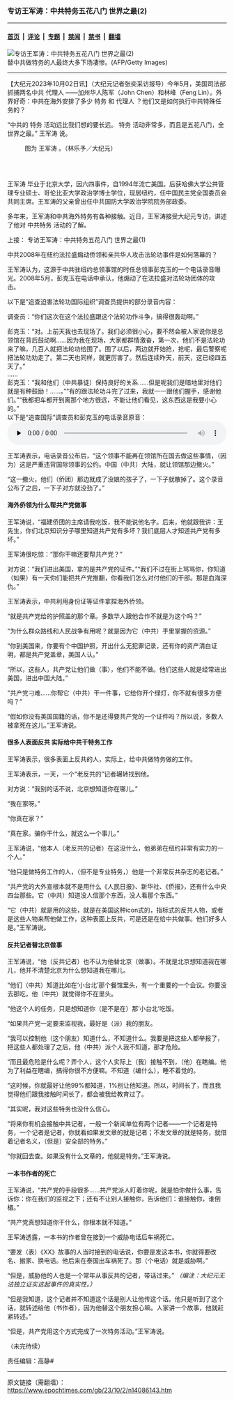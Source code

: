 ### 专访王军涛：中共特务五花八门 世界之最(2)

---

#### [首页](../../../..?n14086143) &nbsp;|&nbsp; [评论](../../../../../epoch-comment?n14086143) &nbsp;|&nbsp; [专题](../../../../../epoch-special?n14086143) &nbsp;|&nbsp; [禁闻](../../../../../epoch-news?n14086143) &nbsp;|&nbsp; [禁书](../../../../../books?n14086143) &nbsp;|&nbsp; [翻墙](https://github.com/gfw-breaker/nogfw/blob/master/README.md?n14086143)


<div><img alt="专访王军涛：中共特务五花八门 世界之最(2)" class="attachment-djy_600_400 size-djy_600_400 wp-post-image" src="https://i.epochtimes.com/assets/uploads/2020/07/1201061932522039-600x400-1.jpg"/>
<div class="caption">
 替中共做特务的人最终大多下场凄惨。(AFP/Getty Images)
</div></div><hr/><div class="post_content" id="artbody" itemprop="articleBody">
 <!-- article content begin -->
 <p>
  【大纪元2023年10月02日讯】（大纪元记者张奕采访报导）今年5月，美国司法部抓捕两名中共
  <ok href="https://www.epochtimes.com/gb/tag/%E4%BB%A3%E7%90%86%E4%BA%BA.html">
   代理人
  </ok>
  ——加州华人陈军（John Chen）和林峰（Feng Lin）。外界好奇：中共在海外安排了多少
  <ok href="https://www.epochtimes.com/gb/tag/%E7%89%B9%E5%8A%A1.html">
   特务
  </ok>
  和
  <ok href="https://www.epochtimes.com/gb/tag/%E4%BB%A3%E7%90%86%E4%BA%BA.html">
   代理人
  </ok>
  ？他们又是如何执行中共特殊任务的？
 </p>
 <p>
  “中共的
  <ok href="https://www.epochtimes.com/gb/tag/%e7%89%b9%e5%8b%99.html">
   特务
  </ok>
  活动远比我们想的要长远。
  <ok href="https://www.epochtimes.com/gb/tag/%E7%89%B9%E5%8A%A1.html">
   特务
  </ok>
  活动非常多，而且是五花八门，全世界之最。”
  <ok href="https://www.epochtimes.com/gb/tag/%e7%8e%8b%e8%bb%8d%e6%bf%a4.html">
   王军涛
  </ok>
  说。
 </p>
 <figure aria-describedby="caption-attachment-11294969" class="wp-caption aligncenter" id="attachment_11294969" style="width: 600px">
  <ok href="https://i.epochtimes.com/assets/uploads/2019/06/190514172334100699.jpg" target="_blank">
   <img alt="" class="size-medium_vertical wp-image-11294969" src="https://i.epochtimes.com/assets/uploads/2019/06/190514172334100699-600x400.jpg"/>
  </ok>
  <br/><figcaption class="wp-caption-text" id="caption-attachment-11294969">
   图为
   <ok href="https://www.epochtimes.com/gb/tag/%E7%8E%8B%E5%86%9B%E6%B6%9B.html">
    王军涛
   </ok>
   。（林乐予／大纪元）
  </figcaption><br/>
 </figure><br/>
 <p>
  <ok href="https://www.epochtimes.com/gb/tag/%E7%8E%8B%E5%86%9B%E6%B6%9B.html">
   王军涛
  </ok>
  毕业于北京大学，因六四事件，自1994年流亡美国。后获哈佛大学公共管理专业硕士、哥伦比亚大学政治学博士学位，现居纽约，任中国民主党全国委员会共同主席。王军涛的父亲曾出任中共国防大学政治学院院务部政委。
 </p>
 <p>
  多年来，王军涛和中共海外特务有各种接触。近日，王军涛接受大纪元专访，讲述了他对
  <ok href="https://www.epochtimes.com/gb/tag/%E4%B8%AD%E5%85%B1%E7%89%B9%E5%8A%A1.html">
   中共特务
  </ok>
  活动的了解。
 </p>
 <p>
  上接：
  <ok href="https://www.epochtimes.com/gb/23/9/10/n14071026.htm">
   专访王军涛：中共特务五花八门 世界之最(1)
  </ok>
 </p>
 <p>
  中共2008年在纽约法拉盛煽动侨领和亲共华人攻击法轮功事件是如何落幕的？
 </p>
 <p>
  王军涛认为，这源于中共驻纽约总领事馆的时任总领事彭克玉的一个电话录音曝光。2008年5月，彭克玉在电话中承认，他煽动了在法拉盛对法轮功团体的攻击。
 </p>
 <p>
  以下是“追查迫害法轮功国际组织”调查员提供的部分录音内容：
 </p>
 <p>
  调查员：“你们这次在这个法拉盛跟这个法轮功作斗争，搞得很轰动啊。”
 </p>
 <div>
  彭克玉：“对。上前天我也去现场了。我们必须很小心，要不然会被人家说你是总领馆在背后鼓动啊……因为我在现场，大家都群情激奋，第一次，他们不是法轮功来了嘛，几百人就把法轮功给围了。围了以后，两边就开始抢，抢呢，最后警察呢把法轮功劝走了。第二天也同样，就更厉害了。然后连续昨天，前天，这已经四五天了。”
 </div>
 <div>
  ……
 </div>
 <div>
  彭克玉：“我和他们（中共暴徒）保持良好的关系……但是呢我们是暗地里对他们就是有种鼓励！……。”“有的跟法轮功斗完了过来，我就一一跟他们握手，感谢他们。”“我都把车都开到离那个地方很远，不能让他们看见，这东西这是我要小心的。”
 </div>
 <div>
 </div>
 <div>
  以下是“追查国际”调查员和彭克玉的电话录音原音：
 </div>
 <div>
 </div>
 <div>
  <!--[if lt IE 9]><script>document.createElement('audio');</script><![endif]-->
  <audio class="wp-audio-shortcode" controls="controls" id="audio-14086143-1" preload="none" style="width: 100%;">
   <source src="https://www.zhuichaguoji.org/cn/upload/docs/overseapersecution/zc-flushing-final-short.mp3?_=1" type="audio/mpeg"/>
   <ok href="https://www.zhuichaguoji.org/cn/upload/docs/overseapersecution/zc-flushing-final-short.mp3">
    https://www.zhuichaguoji.org/cn/upload/docs/overseapersecution/zc-flushing-final-short.mp3
   </ok>
  </audio>
 </div>
 <p>
  王军涛表示，电话录音公布后，“这个领事不能再在领馆所在国去做这些事情，（因为）这是严重违背国际领事的公约。中国（中共）大陆，就让领馆那边撤火。”
 </p>
 <p>
  “这一撤火，他们（侨团）那边就成了没娘的孩子了，一下子就散掉了。这个录音公布了之后，一下子对方就没劲了。”
 </p>
 <h4>
  海外侨领为什么帮共产党做事
 </h4>
 <p>
  王军涛说，“福建侨团的主席请我吃饭，我不能说他名字。后来，他就跟我讲：王先生，你们北京知识分子哪里知道共产党有多坏？我们底层人才知道共产党有多坏。”
 </p>
 <p>
  王军涛很吃惊：“那你干嘛还要帮共产党？”
 </p>
 <p>
  对方说：“我们进出美国，拿的是共产党的证件。”“我们不过在街上骂骂你，你知道（如果）有一天你们能把共产党推翻，你看我们怎么对付他们的干部。那是血海深仇。”
 </p>
 <p>
  王军涛表示，中共利用身份证等证件拿捏海外侨领。
 </p>
 <p>
  “就是共产党给的护照盖的那个章。多数华人跟他合作不就是为这个吗？”
 </p>
 <p>
  “为什么群众路线和人民战争有用呢？就是因为它（中共）手里掌握的资源。”
 </p>
 <p>
  “你到美国来，你要有个中国护照，开出什么无犯罪记录，还有你的资产清白证明，都是共产党盖章，美国人认。”
 </p>
 <p>
  “所以，这些人，共产党让他们做（事），他们不能不做。他们这些人就是经常进出美国，进出中国大陆。”
 </p>
 <p>
  “共产党刁难……你帮它（中共）干一件事，它给你开个绿灯，你不就有很多方便吗？”
 </p>
 <p>
  “假如你没有美国国籍的话，你不是还得要共产党的一个证件吗？所以说，多数人被拿死在这儿。”王军涛说。
 </p>
 <h4>
  很多人表面反共 实际给中共干特务工作
 </h4>
 <p>
  王军涛表示，很多表面上反共的人，实际上，给中共做特务做的工作。
 </p>
 <p>
  王军涛表示，一天，一个“老反共的”记者辗转找到他。
 </p>
 <p>
  对方说：“我别的话不说，北京想知道你在哪儿。”
 </p>
 <p>
  “我在家呀。”
 </p>
 <p>
  “你真在家？”
 </p>
 <p>
  “真在家。骗你干什么，就这么一个事儿。”
 </p>
 <p>
  王军涛说，“他本人（老反共的记者）在这没什么，他弟弟在纽约非常有实力的一个人。”
 </p>
 <p>
  “他只是做特务工作的人，（但不是专业特务，）他是一个非常反共杂志的老记者。”
 </p>
 <p>
  “共产党的大外宣根本就不是用什么《人民日报》、新华社、《侨报》，还有什么中央四台那些。它（中共）知道没人信那个东西，没人看那个东西。”
 </p>
 <p>
  “它（中共）就是用的这些，就是在美国这种icon式的，指标式的反共人物，或者是这些人物来帮他做工作，这种表面上反共，可是还是在给中共做事。他们好多人是。”王军涛说。
 </p>
 <h4>
  反共记者替北京做事
 </h4>
 <p>
  王军涛说，“他（反共记者）也不认为他替北京（做事）。不就是北京想知道我在哪儿，他并不清楚北京为什么想知道我在哪儿。
 </p>
 <p>
  “他们（中共）知道比如在‘小台北’那个餐馆里头，有一个重要的一个会议。你要没去那吃，他（中共）就觉得你不在里头。
 </p>
 <p>
  “他这个人的任务，只是想知道你（是不是在）那‘小台北’吃饭。
 </p>
 <p>
  “如果共产党一定要来监视我，最好是（派）我的朋友。
 </p>
 <p>
  “我可以控制他（这个朋友）知道什么，不知道什么。我要是把这些人都举报了，把这些人都处理了之后，他（中共）派个人我不知道，那才危险。
 </p>
 <p>
  “而且最危险是什么呢？弄个人，这个人实际上（我）接触不到，（他）在瞎编。他为了利益在瞎编，搞得你很不方便嘛。不知道（编什么），睡不着觉的。
 </p>
 <p>
  “这时候，你就最好让他99%都知道，1%别让他知道。所以，时间长了，而且我觉得他们跟我接触时间长了，都会被我给教育过了。
 </p>
 <p>
  “其实呢，我对这些特务也没什么信心。
 </p>
 <p>
  “将来你有机会接触中共记者，一般一个新闻单位有两个记者——一个记者是特务，一个记者是记者，你就看如果发文章的就是记者；不发文章的就是特务，就借着记者名义，（但是）安全部的特务。”
 </p>
 <p>
  “你就回去查。如果没有什么文章的，他就是特务。”王军涛说。
 </p>
 <h4>
  一本书作者的死亡
 </h4>
 <p>
  王军涛说，“共产党的手段很多……共产党派人盯着你呢，就是怕你做什么事，告诉你：你在我们的监视之下；还有不让别人接触你，告诉他们：谁接触你，谁倒楣。”
 </p>
 <p>
  “共产党真想知道你干什么，你根本就不知道。”
 </p>
 <p>
  王军涛透露，一本书的作者曾在接到一个威胁电话后车祸死亡。
 </p>
 <p>
  “要发（表）《XX》故事的人当时接到的电话说，你要是发这本书，你就得要改名、搬家、换电话。他后来在泰国出车祸死了。那（个电话）就是威胁啊。”
 </p>
 <p>
  “但是，威胁他的人也是一个常年从事反共的记者，带话过来。”
  <em>
   （编注：大纪元无法独立证实这起事件的真实性。）
  </em>
 </p>
 <p>
  “但是我知道，这个记者并不知道这个话是别人让他传这个话。他只是听到了这个话，就转述给他（书作者），因为他替这个朋友担心嘛。人家讲一个故事，他就赶紧转述。”
 </p>
 <p>
  “但是，共产党用这个方式完成了一次特务活动。”王军涛说。
 </p>
 <p>
  （未完待续）
 </p>
 <p>
  责任编辑：高静#
 </p>
 <!-- article content end -->
 <div id="below_article_ad">
 </div>
</div>


---

原文链接（需翻墙）：https://www.epochtimes.com/gb/23/10/2/n14086143.htm